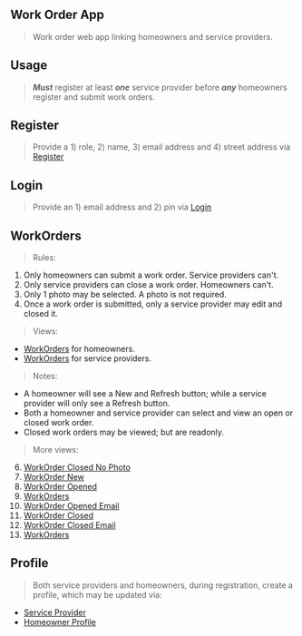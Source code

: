 Work Order App
--------------
>Work order web app linking homeowners and service providers.

Usage
-----
>***Must*** register at least ***one*** service provider before ***any*** homeowners register and submit work orders.

Register
--------
>Provide a 1) role, 2) name, 3) email address and 4) street address via [Register](../doc/2.register.png)

Login
-----
>Provide an 1) email address and 2) pin via [Login](../doc/3.login.png)

WorkOrders
----------
>Rules:
1. Only homeowners can submit a work order. Service providers can't.
2. Only service providers can close a work order. Homeowners can't.
3. Only 1 photo may be selected. A photo is not required.
4. Once a work order is submitted, only a service provider may edit and closed it.
>Views:
* [WorkOrders](../doc/4.work.orders.homeowner.png) for homeowners.
* [WorkOrders](../doc/5.work.orders.service.provider.png) for service providers.
>Notes:
* A homeowner will see a New and Refresh button; while a service provider will only see a Refresh button.
* Both a homeowner and service provider can select and view an open or closed work order.
* Closed work orders may be viewed; but are readonly.
>More views:
6. [WorkOrder Closed No Photo](../doc/6.work.order.service.provider.no.photo.png)
7. [WorkOrder New](../doc/7.work.order.new.homeowner.png)
8. [WorkOrder Opened](../doc/8.work.order.opened.homeowner.png)
9. [WorkOrders](../doc/9.work.orders.opened.homeowner.png)
10. [WorkOrder Opened Email](../doc/10.work.order.opened.email.png)
11. [WorkOrder Closed](../doc/11.work.order.closed.by.service.provider.png)
12. [WorkOrder Closed Email](../doc/12.work.order.closed.email.png)
13. [WorkOrders](../doc/13.work.orders.closed.png)

Profile
-------
>Both service providers and homeowners, during registration, create a profile, which may be updated via:
* [Service Provider](../doc/14.profile.service.provider.png)
* [Homeowner Profile](../doc/15.profile.homeowner.png)